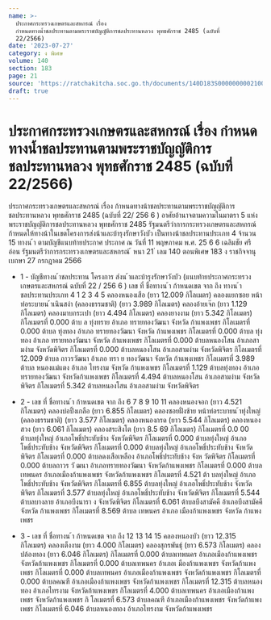 ```yaml
---
name: >-
  ประกาศกระทรวงเกษตรและสหกรณ์ เรื่อง
  กำหนดทางน้ำชลประทานตามพระราชบัญญัติการชลประทานหลวง พุทธศักราช 2485 (ฉบับที่
  22/2566)
date: '2023-07-27'
category: ง พิเศษ
volume: 140
section: 183
page: 21
source: 'https://ratchakitcha.soc.go.th/documents/140D183S0000000002100.pdf'
draft: true
---
```


# ประกาศกระทรวงเกษตรและสหกรณ์ เรื่อง กำหนดทางน้ำชลประทานตามพระราชบัญญัติการชลประทานหลวง พุทธศักราช 2485 (ฉบับที่ 22/2566)

ประกาศกระทรวงเกษตรและสหกรณ์ เรื่อง ก้าหนดทางน้าชลประทานตามพระราชบัญญัติการชลประทานหลวง พุทธศักราช 2485 (ฉบับที่ 22/ 256 6 ) อาศัยอ้านาจตามความในมาตรา 5 แห่งพระราชบัญญัติการชลประทานหลวง พุทธศักราช 2485 รัฐมนตรีว่าการกระทรวงเกษตรและสหกรณ์ ก้าหนดให้ทางน้าในเขตโครงการส่งน้าและบ้ารุงรักษาวังบัว เป็นทางน้าชลประทานประเภท 4 จ้านวน 15 ทางน ้า ตามบัญชีแนบท้ายประกาศ ประกาศ ณ วันที่ 11 พฤษภาคม พ.ศ. 25 6 6 เฉลิมชัย ศรีอ่อน รัฐมนตรีว่าการกระทรวงเกษตรและสหกรณ์ ้ หนา 21 ่ เลม 140 ตอนพิเศษ 183 ง ราชกิจจานุเบกษา 27 กรกฎาคม 2566

- 1 - บัญชีทางน ้าชลประทาน โครงการ ส่งน ้าและบ้ารุงรักษาวังบัว (แนบท้ายประกาศกระทรวงเกษตรและสหกรณ์ ฉบับที่ 22 / 256 6 ) เลข ที่ ชื่อทางน ้า ก้าหนดเขต จาก ถึง ทางน ้าชลประทานประเภท 4 1 2 3 4 5 คลองหนองเสือ (ยาว 12.009 กิโลเมตร) คลองแยกซอย หน้าท่อระบายน ้าเนินสง่า (คลองธรรมชาติ) (ยาว 3.989 กิโลเมตร) คลองอ้ายเจ๊ก (ยาว 1.129 กิโลเมตร) คลองมาบกระเปา (ยาว 4.494 กิโลเมตร) คลองยางงาม (ยาว 5.342 กิโลเมตร) กิโลเมตรที่ 0.000 ต้าบ ล ทุ่งทราย อ้าเภอ ทรายทองวัฒนา จังหวัด ก้าแพงเพชร กิโลเมตรที่ 0.000 ต้าบล ทุ่งทอง อ้าเภอ ทรายทองวัฒนา จังหวัด ก้าแพงเพชร กิโลเมตรที่ 0.000 ต้าบล ทุ่งทอง อ้าเภอ ทรายทองวัฒนา จังหวัด ก้าแพงเพชร กิโลเมตรที่ 0.000 ต้าบลหนองโสน อ้าเภอสามง่าม จังหวัดพิจิตร กิโลเมตรที่ 0.000 ต้าบลหนองโสน อ้าเภอสามง่าม จังหวัดพิจิตร กิโลเมตรที่ 12.009 ต้าบล ถาวรวัฒนา อ้าเภอ ทรา ย ทองวัฒนา จังหวัด ก้าแพงเพชร กิโลเมตรที่ 3.989 ต้าบล หนองแม่แตง อ้าเภอ ไทรงาม จังหวัด ก้าแพงเพชร กิโลเมตรที่ 1.129 ต้าบลทุ่งทอง อ้าเภอทรายทองวัฒนา จังหวัดก้าแพงเพชร กิโลเมตรที่ 4.494 ต้าบลหนองโสน อ้าเภอสามง่าม จังหวัดพิจิตร กิโลเมตรที่ 5.342 ต้าบลหนองโสน อ้าเภอสามง่าม จังหวัดพิจิตร

- 2 - เลข ที่ ชื่อทางน ้า ก้าหนดเขต จาก ถึง 6 7 8 9 10 11 คลองหนองจอก (ยาว 4.521 กิโลเมตร) คลองบ่อปิ้งเกลือ (ยาว 6.855 กิโลเมตร) คลองซอยฝั่งซ้าย หน้าท่อระบายน ้าทุ่งใหญ่ (คลองธรรมชาติ) (ยาว 3.577 กิโลเมตร) คลองหนองกรด (ยาว 5.544 กิโลเมตร) คลองหนองสวง (ยาว 6.061 กิโลเมตร) คลองสระสิงโต (ยาว 8.5 69 กิโลเมตร) กิโลเมตรที่ 0.0 00 ต้าบลทุ่งใหญ่ อ้าเภอโพธิ์ประทับช้าง จังหวัดพิจิตร กิโลเมตรที่ 0.000 ต้าบลทุ่งใหญ่ อ้าเภอโพธิ์ประทับช้าง จังหวัดพิจิตร กิโลเมตรที่ 0.000 ต้าบลทุ่งใหญ่ อ้าเภอโพธิ์ประทับช้าง จังหวัดพิจิตร กิโลเมตรที่ 0.000 ต้าบลดงเสือเหลือง อ้าเภอโพธิ์ประทับช้าง จังห วัดพิจิตร กิโลเมตรที่ 0.000 ต้าบลถาวร วั ฒนา อ้าเภอทรายทองวัฒนา จังหวัดก้าแพงเพชร กิโลเมตรที่ 0.000 ต้าบลเทพนคร อ้าเภอเมืองก้าแพงเพชร จังหวัดก้าแพงเพชร กิโลเมตรที่ 4.521 ต้า บลทุ่งใหญ่ อ้าเภอโพธิ์ประทับช้าง จังหวัดพิจิตร กิโลเมตรที่ 6.855 ต้าบลทุ่งใหญ่ อ้าเภอโพธิ์ประทับช้าง จังหวัดพิจิตร กิโลเมตรที่ 3.577 ต้าบลทุ่งใหญ่ อ้าเภอโพธิ์ประทับช้าง จังหวัดพิจิตร กิโลเมตรที่ 5.544 ต้าบลบางลาย อ้าเภอบึงนารา ง จังหวัดพิจิตร กิโลเมตรที่ 6.061 ต้าบลบึงสามัคคี อ้าเภอบึงสามัคคี จังหวัด ก้าแพงเพชร กิโลเมตรที่ 8.569 ต้าบล เทพนคร อ้าเภอ เมืองก้าแพงเพชร จังหวัด ก้าแพงเพชร

- 3 - เลข ที่ ชื่อทางน ้า ก้าหนดเขต จาก ถึง 12 13 14 15 คลองหนองบัว (ยาว 12.315 กิโลเมตร) คลองเต็งงาม (ยาว 4.000 กิโลเมตร) คลองสุกรพันธุ์ (ยาว 6.573 กิโลเมตร) คลองปล้องทอง (ยาว 6.046 กิโลเมตร) กิโลเมตรที่ 0.000 ต้าบลเทพนคร อ้าเภอเมืองก้าแพงเพชร จังหวัดก้าแพงเพชร กิโลเมตรที่ 0.000 ต้าบลเทพนคร อ้าเภอเ มืองก้าแพงเพชร จังหวัดก้าแพงเพชร กิโลเมตรที่ 0.000 ต้าบลเทพนคร อ้าเภอเมืองก้าแพงเพชร จังหวัดก้าแพงเพชร กิโลเมตรที่ 0.000 ต้าบลคณฑี อ้าเภอเมืองก้าแพงเพชร จังหวัดก้าแพงเพชร กิโลเมตรที่ 12.315 ต้าบลหนองทอง อ้าเภอไทรงาม จังหวัดก้าแพงเพชร กิโลเมตรที่ 4.000 ต้าบลเทพนคร อ้าเภอเมืองก้าแพงเพชร จังหวัดก้าแพงเพชร กิ โลเมตรที่ 6.573 ต้าบลคณฑี อ้าเภอเมืองก้าแพงเพชร จังหวัดก้าแพงเพชร กิโลเมตรที่ 6.046 ต้าบลหนองทอง อ้าเภอไทรงาม จังหวัดก้าแพงเพชร
